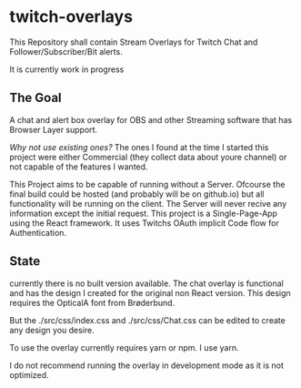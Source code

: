 # twitch-overlays

This Repository shall contain Stream Overlays for Twitch Chat and
Follower/Subscriber/Bit alerts.

It is currently work in progress

## The Goal

A chat and alert box overlay for OBS and other Streaming software that has Browser Layer support.

*Why not use existing ones?*
The ones I found at the time I started this project were either Commercial (they collect data about youre channel) or not capable of the features I wanted.

This Project aims to be capable of running without a Server.
Ofcourse the final build could be hosted (and probably will be on github.io) but all functionality will
be running on the client. The Server will never recive any information except the initial request.
This project is a Single-Page-App using the React framework.
It uses Twitchs OAuth implicit Code flow for Authentication.

## State

currently there is no built version available.
The chat overlay is functional and has the design I created for the original non React version.
This design requires the OpticalA font from Brøderbund.

But the ./src/css/index.css and ./src/css/Chat.css can be edited to create any design you desire.

To use the overlay currently requires yarn or npm.
I use yarn.

I do not recommend running the overlay in development mode as it is not optimized.